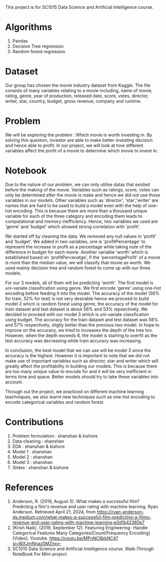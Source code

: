 This project is for SC1015 Data Science and Artificial Intelligence course.

# Algorithms
1) Pandas                                                                                                                                                                     
2) Decision Tree regression
4) Random forest regression

# Dataset
Our group has chosen the movie industry dataset from Kaggle. The file consists of many variables relating to a movie including, name of movie, rating, genre, year of production, released date, score, votes, director, writer, star, country, budget, gross revenue, company and runtime.

# Problem
We will be exploring the problem : Which movie is worth investing in. By solving this question, investor are able to make better investing decision and hence able to profit. In our project, we will look at how different variables affect the profit of a movie to determine which movie to invest in.

# Notebook
Due to the nature of our problem, we can only utilise datas that existed before the making of the movie. Variables such as ratings, score, votes can only be determined after the movie is make and hence we did not use those variables in our models. Other variables such as 'director', 'star','writer' are names that are hard to be used to build a model even with the help of one-hot encoding. This is because there are more than a thousand unique variable for each of the three category and encoding them leads to computational and memory inefficiency. Hence, two variables we used are 'genre' and 'budget' which showed strong correlation with 'profit'.

We started off by cleaning the data. We removed any null values in 'profit' and 'budget'. We added in two variables, one is 'profitPercentage' to represent the increase in profit as a percentage while taking note of the difference in budget for each movie. Another variable 'worth' which is established based on 'profitPercenatge', if the 'percentageProfit' of a movie is more than the median value, we will classify that movie as worth. We used mainly decision tree and random forest to come up with our three models.

For our 3 models, all of them will be predicting 'worth'. The first model is uni-variate classification using genre. We first encode 'genre' using one-hot encoding before feeding it into the model. The accuracy of the model (56% for train, 52% for test) is not very desirable hence we proceed to build model 2 which is random forest using genre, the accuracy of the model for train dataset and test dataset is about 56% and 53% repsectively. We decided to proceed with our model 3 which is uni-variate classfication using budget. The accuracy for the train dataset and test dataset was 58% and 57% respectively, sligtly better than the previous two model. In hope to improve on the accuracy, we tried to increases the depth of the tree too. However, when the depth exceeds 6, the model is starting to overfit as the test accuracy was decreasing while train accuracy was increasing.

In conclusion, the best model that we can use will be model 3 since the accuracy is the highest. However it is important to note that we did not make use of important variables such as director, star and writer which will greatly affect the profitability in building our models. This is because there are too many unique value to encode for and it will be very inefficient in terms time and space. Better models should try to take these variables into account.

Through out the project, we practiced on different machine learning teachniques, we also learnt new techniques such as one-hot encoding to encode categorical variables and random forest.

# Contributions
1) Problem formulation : shanshan & kishore
2) Data cleaning : shanshan
3) EDA : shanshan & kishore
4) Model 1 : shanshan
5) Model 2 : shanshan
5) Model 3 : shanshan
7) Slides : shanshan & kishore

# References
1) Anderson, R. (2019, August 5). What makes a successful film? Predicting a film's revenue and user rating with machine learning. Ryan Anderson. Retrieved April 21, 2024, from https://ryan-anderson-ds.medium.com/what-makes-a-successful-film-predicting-a-films-revenue-and-user-rating-with-machine-learning-e2d1b42365e7
2) [Krish Naik]. (2019, September 12). Featuring Engineering- Handle Categorical Features Many Categories(Count/Frequency Encoding) [Video]. Youtube. https://youtu.be/MPnNC6kkNC4?si=lBXJmNnazSMZnxy-
3) SC1015 Data Science and Artificial Intelligence course. Walk-Through NoteBook For Mini-project 

